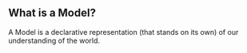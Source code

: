 ## What is a Model?

A Model is a declarative representation (that stands on its own) of our understanding of the world.
